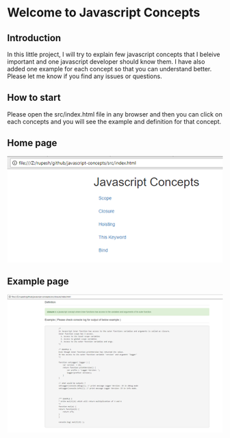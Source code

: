 # Welcome to Javascript Concepts 

## Introduction
In this little project, I will try to explain few javascript concepts that I beleive important and one javascript developer should know them. I have also added one example for each concept so that you can understand better. Please let me know if you find any issues or questions. 

## How to start
Please open the src/index.html file in any browser and then you can click on each concepts and you will see the example and definition for that concept.

## Home page
![ ](./index.png)

## Example page
![ ](./closure.png)
